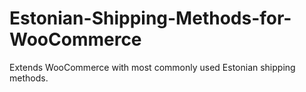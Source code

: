 # Estonian-Shipping-Methods-for-WooCommerce
Extends WooCommerce with most commonly used Estonian shipping methods.
